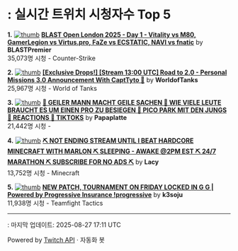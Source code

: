 # : 실시간 트위치 시청자수 Top 5

**1.** [![thumb](https://static-cdn.jtvnw.net/previews-ttv/live_user_blastpremier-320x180.jpg)](https://twitch.tv/BLASTPremier)
**[BLAST Open London 2025 - Day 1 - Vitality vs M80, GamerLegion vs Virtus.pro, FaZe vs ECSTATIC, NAVI vs fnatic](https://twitch.tv/BLASTPremier)** by **BLASTPremier**<br>35,073명 시청  - Counter-Strike

**2.** [![thumb](https://static-cdn.jtvnw.net/previews-ttv/live_user_worldoftanks-320x180.jpg)](https://twitch.tv/WorldofTanks)
**[[Exclusive Drops!] [Stream 13:00 UTC] Road to 2.0 - Personal Missions 3.0 Announcement With CaptTyto 🦉](https://twitch.tv/WorldofTanks)** by **WorldofTanks**<br>25,967명 시청  - World of Tanks

**3.** [![thumb](https://static-cdn.jtvnw.net/previews-ttv/live_user_papaplatte-320x180.jpg)](https://twitch.tv/Papaplatte)
**[🔢 GEILER MANN MACHT GEILE SACHEN 🔢 WIE VIELE LEUTE BRAUCHT ES UM EINEN PRO ZU BESIEGEN 🔢 PICO PARK MIT DEN JUNGS 🔢 REACTIONS 🔢 TIKTOKS](https://twitch.tv/Papaplatte)** by **Papaplatte**<br>21,442명 시청  - 

**4.** [![thumb](https://static-cdn.jtvnw.net/previews-ttv/live_user_lacy-320x180.jpg)](https://twitch.tv/Lacy)
**[⛏️ NOT ENDING STREAM UNTIL I BEAT HARDCORE MINECRAFT WITH MARLON ⛏️ SLEEPING - AWAKE @2PM EST ⛏️ 24/7 MARATHON ⛏️ SUBSCRIBE FOR NO ADS ⛏️](https://twitch.tv/Lacy)** by **Lacy**<br>13,752명 시청  - Minecraft

**5.** [![thumb](https://static-cdn.jtvnw.net/previews-ttv/live_user_k3soju-320x180.jpg)](https://twitch.tv/k3soju)
**[NEW PATCH, TOURNAMENT ON FRIDAY LOCKED IN G G | Powered by Progressive Insurance !progressive](https://twitch.tv/k3soju)** by **k3soju**<br>11,938명 시청  - Teamfight Tactics


---
: 마지막 업데이트: 2025-08-27 17:11 UTC

Powered by [Twitch API](https://dev.twitch.tv/docs/api/reference) · 자동화 봇